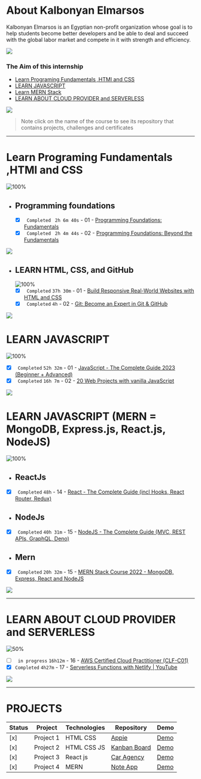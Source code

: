 # About Kalbonyan Elmarsos

Kalbonyan Elmarsos is an Egyptian non-profit organization whose goal is to help students become better developers and be able to deal and succeed with the global labor market and compete in it with strength and efficiency.
<br/>

<a href="https://www.linkedin.com/company/%D9%83%D8%A7%D9%84%D8%A8%D9%86%D9%8A%D8%A7%D9%86-%D8%A7%D9%84%D9%85%D8%B1%D8%B5%D9%88%D8%B5/" target="_blank"><img src="https://img.shields.io/badge/-Kalbonyan%20Elmarsos-0077B5?style=for-the-badge&logo=Linkedin&logoColor=white"/></a>

### The Aim of this internship

- <a href="#Fundamentals">Learn Programing Fundamentals ,HTMl and CSS </a>
- <a href="#js">LEARN JAVASCRIPT</a>
- <a href="#MERN">Learn MERN Stack</a>
- <a href="#AWS">LEARN ABOUT CLOUD PROVIDER and SERVERLESS</a>

<img src="https://img.shields.io/badge/Total%20Number%20Of%20Hours%20For%20All%20Courses-%2B200h-blue">
<br>

> Note click on the name of the course to see its repository that contains projects, challenges and certificates

---

<!-- Fundamentals -->

<span id="Fundamentals"> </span>

# Learn Programing Fundamentals ,HTMl and CSS

![100%](https://progress-bar.dev/100/?title=Done)
<br />

- ## Programming foundations

  - [x] ` Completed` ` 2h 6m 40s` - 01 - [Programming Foundations: Fundamentals](01-Linkedin-Learning/-01-Programming-Foundation-Fundamentals/)
  - [x] ` Completed` ` 2h 4m 44s` - 02 - [Programming Foundations: Beyond the Fundamentals](01-Linkedin-Learning/-02-Programming-Foundations-Beyond-Fundamentals)
        <br />

<img src="https://img.shields.io/badge/Total%20Number%20Of%20Hours%20For%20This%20Courses-4h11m-blue">

<!-- LEARN HTML, CSS, and GitHub -->

- ## LEARN HTML, CSS, and GitHub
  ![100%](https://progress-bar.dev/100/?title=Done)
  - [x] ` Completed` `37h 30m` - 01 - [Build Responsive Real-World Websites with HTML and CSS](02-Udemy/-01-HTML-CSS-Jonas/)
  - [x] ` Completed` `4h` - 02 - [Git: Become an Expert in Git & GitHub]()
        <br />

<img src="https://img.shields.io/badge/Total%20Number%20Of%20Hours%20For%20This%20Courses-31h301m-blue">
<!-- MERN -->
  <span id="js"></span>


# LEARN JAVASCRIPT

![100%](https://progress-bar.dev/100/?title=Done)

- [x] ` Completed` `52h 32m` - 01 - [ JavaScript - The Complete Guide 2023 (Beginner + Advanced) ](02-Udemy/-02-JavaScript-Maximilian/)
- [x] ` Completed` `16h 7m` - 02 - [20 Web Projects with vanilla JavaScript](02-Udemy/-03-JavaScript-Projects/)
      <br />

<img src="https://img.shields.io/badge/Total%20Number%20Of%20Hours%20For%20This%20Courses-68h39m-blue">

# LEARN JAVASCRIPT (MERN = MongoDB, Express.js, React.js, NodeJS)

![100%](https://progress-bar.dev/100/?title=Done)
<span id="MERN"></span>
<br />

- ## ReactJs

- [x] ` Completed` `48h` - 14 - [React - The Complete Guide (incl Hooks, React Router, Redux)](02-Udemy/-04-Reactjs-Maximilian/)

- ## NodeJs

- [x] ` Completed` `40h 31m` - 15 - [NodeJS - The Complete Guide (MVC, REST APIs, GraphQL, Deno)](02-Udemy/05-Nodejs-Maximilian/)

- ## Mern

- [x] ` Completed` `20h 32m` - 15 - [MERN Stack Course 2022 - MongoDB, Express, React and NodeJS](02-Udemy/06-MERN-jobify/)
      <br />

<img src="https://img.shields.io/badge/Total%20Number%20Of%20Hours%20For%20This%20Courses-109h1m-blue">

---

<!-- AWS -->

<span id="AWS"></span>

# LEARN ABOUT CLOUD PROVIDER and SERVERLESS

![50%](https://progress-bar.dev/50/?title=Done)

- [ ] ` in progress` `16h12m` - 16 - [AWS Certified Cloud Practitioner (CLF-C01)](<03-aCloudGuru/AWS%20Certified%20Cloud%20Practitioner%20(CLF-C01)/>)
- [x] `Completed` `4h27m` - 17 - [Serverless Functions with Netlify | YouTube ](<03-aCloudGuru/AWS%20Certified%20Solutions%20Architect%20Associate%20(SAA-C02)>)

<img src="https://img.shields.io/badge/Total%20Number%20Of%20Hours%20For%20This%20Courses-20h39m-blue">
<br />

---
# PROJECTS
| Status | Project   | Technologies    | Repository | Demo  |
| ------ | --------- | --------------- | ---------- | ----- |
| [x]    | Project 1 | HTML CSS        | [Appie](https://github.com/HazemHussein14/Kalbonian-phase-1)      | [Demo](https://hazemhussein14.github.io/Kalbonian-phase-1/)  |
| [x]    | Project 2 | HTML CSS JS     | [Kanban Board](https://github.com/HazemHussein14/Kalbonyan-Board) | [Demo](https://hazemhussein14.github.io/Kalbonyan-Board/) |
| [x]    | Project 3 | React js        | [Car Agency](https://github.com/HazemHussein14/react-car-shop) | [Demo](https://kalbonyan-react-project.vercel.app/) |
| [x]    | Project 4 | MERN            | [Note App](https://github.com/HazemHussein14/kalbonyan-mern-app)   | [Demo](https://kalbonyan-mern-app.onrender.com/) |
